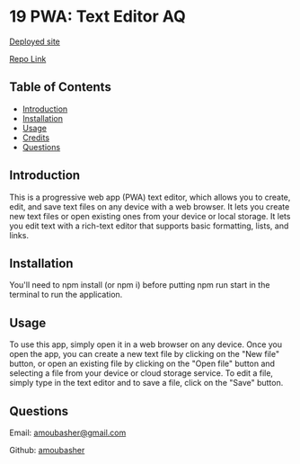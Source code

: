 # 19 PWA: Text Editor AQ
[Deployed site]()


[Repo Link](https://github.com/amoubasher/TextEditor)




## Table of Contents

- [Introduction](#introduction)
- [Installation](#installation)
- [Usage](#usage)
- [Credits](#credits)
- [Questions](#questions)

## Introduction

This is a progressive web app (PWA) text editor, which allows you to create, edit, and save text files on any device with a web browser. It lets you create new text files or open existing ones from your device or local storage. It lets you edit text with a rich-text editor that supports basic formatting, lists, and links.

## Installation

You'll need to npm install (or npm i) before putting npm run start in the terminal to run the application.

## Usage
To use this app, simply open it in a web browser on any device. Once you open the app, you can create a new text file by clicking on the "New file" button, or open an existing file by clicking on the "Open file" button and selecting a file from your device or cloud storage service. To edit a file, simply type in the text editor and to save a file, click on the "Save" button.

## Questions

Email: amoubasher@gmail.com

Github: [amoubasher](https://github.com/amoubasher)
